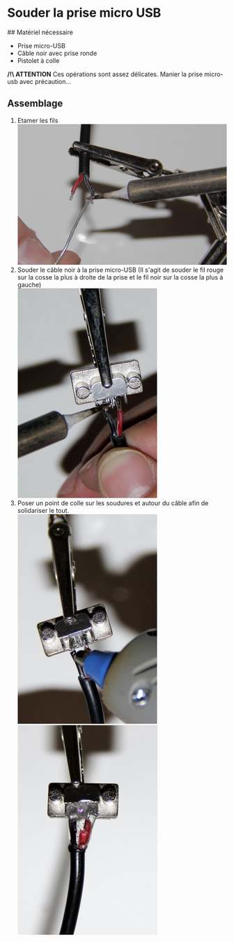 # Souder la prise micro USB

## Matériel nécessaire 
* Prise micro-USB
* Câble noir avec prise ronde
* Pistolet à colle  

**/!\ ATTENTION** Ces opérations sont assez délicates. Manier la  prise micro-usb avec précaution...

## Assemblage 
1. Etamer les fils   
![](../assets/_MG_5301.JPG)  
2. Souder le câble noir à la prise micro-USB (Il s'agit de souder le fil rouge sur la cosse la plus à droite de la prise et le fil noir sur la cosse la plus à gauche)  
![](../assets/_MG_5303.JPG)  
3. Poser un point de colle sur les soudures et autour du câble afin de solidariser le tout.   
![](../assets/_MG_5305.JPG)
![](../assets/_MG_5306.JPG)